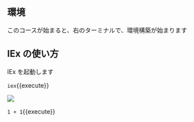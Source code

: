 ## 環境

このコースが始まると、右のターミナルで、環境構築が始まります

## IEx の使い方

IEx を起動します

`iex`{{execute}}

![](https://i.gyazo.com/2b9e70577434285a10b5763b806f6b5c.png)

`1 + 1`{{execute}}
